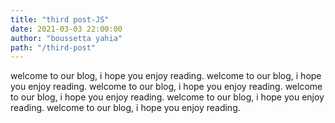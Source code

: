 ```yaml
---
title: "third post-JS"
date: 2021-03-03 22:00:00
author: "boussetta yahia"
path: "/third-post"
---
```


welcome to our blog, i hope you enjoy reading. welcome to our blog, i hope you enjoy reading.
welcome to our blog, i hope you enjoy reading. welcome to our blog, i hope you enjoy reading.
welcome to our blog, i hope you enjoy reading. welcome to our blog, i hope you enjoy reading.
